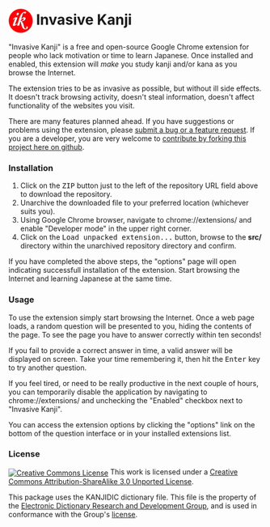 # <img src="/src/images/icon_48.png" align="absmiddle"> Invasive Kanji

"Invasive Kanji" is a free and open-source Google Chrome extension for people who lack motivation or time to learn Japanese. Once installed and enabled, this extension will *make* you study kanji and/or kana as you browse the Internet.

The extension tries to be as invasive as possible, but without ill side effects. It doesn't track browsing activity, doesn't steal information, doesn't affect functionality of the websites you visit.

There are many features planned ahead. If you have suggestions or problems using the extension, please [submit a bug or a feature request](https://github.com/olegskl/invasive-kanji/issues/). If you are a developer, you are very welcome to [contribute by forking this project here on github](https://github.com/olegskl/invasive-kanji/fork).

### Installation

1. Click on the <kbd>ZIP</kbd> button just to the left of the repository URL field above to download the repository.
2. Unarchive the downloaded file to your preferred location (whichever suits you).
3. Using Google Chrome browser, navigate to chrome://extensions/ and enable "Developer mode" in the upper right corner.
4. Click on the <kbd>Load unpacked extension...</kbd> button, browse to the **src/** directory within the unarchived repository directory and confirm.

If you have completed the above steps, the "options" page will open indicating successfull installation of the extension. Start browsing the Internet and learning Japanese at the same time.

### Usage

To use the extension simply start browsing the Internet. Once a web page loads, a random question will be presented to you, hiding the contents of the page. To see the page you have to answer correctly within ten seconds!

If you fail to provide a correct answer in time, a valid answer will be displayed on screen. Take your time remembering it, then hit the <kbd>Enter</kbd> key to try another question.

If you feel tired, or need to be really productive in the next couple of hours, you can temporarily disable the application by navigating to chrome://extensions/ and unchecking the "Enabled" checkbox next to "Invasive Kanji".

You can access the extension options by clicking the "options" link on the bottom of the question interface or in your installed extensions list.

### License

<a rel="license" href="http://creativecommons.org/licenses/by-sa/3.0/"><img alt="Creative Commons License" src="http://i.creativecommons.org/l/by-sa/3.0/88x31.png" align="absmiddle"></a> This work is licensed under a <a rel="license" href="http://creativecommons.org/licenses/by-sa/3.0/">Creative Commons Attribution-ShareAlike 3.0 Unported License</a>.

This package uses the KANJIDIC dictionary file. This file is the property of the [Electronic Dictionary Research and Development Group](http://www.edrdg.org/), and is used in conformance with the Group's [license](http://www.edrdg.org/edrdg/licence.html).